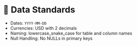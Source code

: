 # 📐 Data Standards

- Dates: `YYYY-MM-DD`
- Currencies: USD with 2 decimals
- Naming: lowercase_snake_case for table and column names
- Null Handling: No NULLs in primary keys
